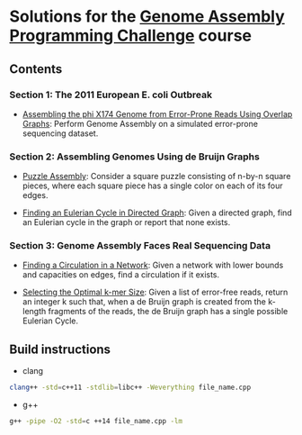 # Solutions for the [Genome Assembly Programming Challenge](https://www.coursera.org/learn/assembling-genomes?specialization=data-structures-algorithms) course

## Contents

### Section 1: The 2011 European E. coli Outbreak

* [Assembling the phi X174 Genome from Error-Prone Reads Using Overlap Graphs](https://github.com/olpotkin/ds_and_algos_modern_cpp/blob/master/06-assembling-genomes/week1/phi-x174-error-prone-reads.cpp):
   Perform Genome Assembly on a simulated error-prone sequencing dataset.

### Section 2: Assembling Genomes Using de Bruijn Graphs

* [Puzzle Assembly](https://github.com/olpotkin/ds_and_algos_modern_cpp/blob/master/06-assembling-genomes/week2/01-puzzle-assemply.cpp):
   Consider a square puzzle consisting of n-by-n square pieces, where each square piece has a single color on each of its four edges.

* [Finding an Eulerian Cycle in Directed Graph](https://github.com/olpotkin/ds_and_algos_modern_cpp/blob/master/06-assembling-genomes/week2/02-eulerian-cycle.cpp):
   Given a directed graph, find an Eulerian cycle in the graph or report that none exists.

### Section 3: Genome Assembly Faces Real Sequencing Data

* [Finding a Circulation in a Network](https://tbd):
   Given a network with lower bounds and capacities on edges, find a circulation if it exists.

* [Selecting the Optimal k-mer Size](https://github.com/olpotkin/ds_and_algos_modern_cpp/blob/master/06-assembling-genomes/week3/02-optimal-kmer-size.cpp):
   Given a list of error-free reads, return an integer k such that, when a de Bruijn graph is created from the k-length fragments of the reads, the de Bruijn graph has a single possible Eulerian Cycle.

## Build instructions

* clang

```bash
clang++ -std=c++11 -stdlib=libc++ -Weverything file_name.cpp
```

* g++

```bash
g++ -pipe -O2 -std=c ++14 file_name.cpp -lm
```
